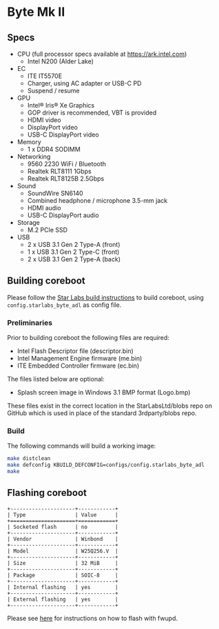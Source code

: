 # Byte Mk II

## Specs

- CPU (full processor specs available at <https://ark.intel.com>)
    - Intel N200 (Alder Lake)
- EC
    - ITE IT5570E
    - Charger, using AC adapter or USB-C PD
    - Suspend / resume
- GPU
    - Intel® Iris® Xe Graphics
    - GOP driver is recommended, VBT is provided
    - HDMI video
    - DisplayPort video
    - USB-C DisplayPort video
- Memory
    - 1 x DDR4 SODIMM
- Networking
    - 9560 2230 WiFi / Bluetooth
    - Realtek RLT8111 1Gbps
    - Realtek RLT8125B 2.5Gbps
- Sound
    - SoundWire SN6140
    - Combined headphone / microphone 3.5-mm jack
    - HDMI audio
    - USB-C DisplayPort audio
- Storage
    - M.2 PCIe SSD
- USB
    - 2 x USB 3.1 Gen 2 Type-A (front)
    - 1 x USB 3.1 Gen 2 Type-C (front)
    - 2 x USB 3.1 Gen 2 Type-A (back)

## Building coreboot

Please follow the [Star Labs build instructions](common/building.md) to build coreboot, using `config.starlabs_byte_adl` as config file.

### Preliminaries

Prior to building coreboot the following files are required:
* Intel Flash Descriptor file (descriptor.bin)
* Intel Management Engine firmware (me.bin)
* ITE Embedded Controller firmware (ec.bin)

The files listed below are optional:
- Splash screen image in Windows 3.1 BMP format (Logo.bmp)

These files exist in the correct location in the StarLabsLtd/blobs repo on GitHub which is used in place of the standard 3rdparty/blobs repo.

### Build

The following commands will build a working image:

```bash
make distclean
make defconfig KBUILD_DEFCONFIG=configs/config.starlabs_byte_adl
make
```

## Flashing coreboot

```{eval-rst}
+---------------------+------------+
| Type                | Value      |
+=====================+============+
| Socketed flash      | no         |
+---------------------+------------+
| Vendor              | Winbond    |
+---------------------+------------+
| Model               | W25Q256.V  |
+---------------------+------------+
| Size                | 32 MiB     |
+---------------------+------------+
| Package             | SOIC-8     |
+---------------------+------------+
| Internal flashing   | yes        |
+---------------------+------------+
| External flashing   | yes        |
+---------------------+------------+
```

Please see [here](common/flashing.md) for instructions on how to flash with fwupd.
